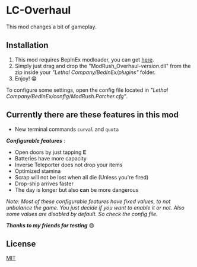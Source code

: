 # LC-Overhaul

This mod changes a bit of gameplay.

## Installation

1. This mod requires BepInEx modloader, you can get [here](https://thunderstore.io/c/lethal-company/p/BepInEx/BepInExPack/).
2. Simply just drag and drop the "ModRush_Overhaul-*version*.dll" from the zip inside your *"Lethal Company/BedInEx/plugins"* folder.
3. Enjoy! 😁

To configure some settings, open the config file located in *"Lethal Company/BedInEx/config/ModRush.Patcher.cfg"*.

## Currently there are these features in this mod

- New terminal commands `curval` and `quota`

***Configurable features*** :
- Open doors by just tapping **E**
- Batteries have more capacity
- Inverse Teleporter does not drop your items
- Optimized stamina
- Scrap will not be lost when all die (Unless you're fired)
- Drop-ship arrives faster
- The day is longer but also **can** be more dangerous

*Note: Most of these configurable features have fixed values, to not unbalance the game. You just decide if you want to enable it or not. Also some values are disabled by default. So check the config file.*

***Thanks to my friends for testing*** 😄

## License

[MIT](https://choosealicense.com/licenses/mit/)
